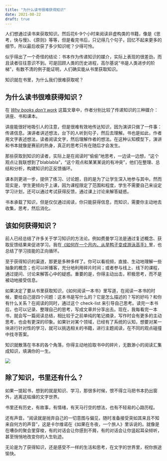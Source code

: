 ```yaml
---
title: "为什么读书很难获得知识"
date: 2021-08-22
draft: true
---
```


人们想通过读书来获取知识。然后花6-9个小时来阅读非虚构类的书籍，像是《思考，快与慢》、《原则》等等，但是看完书后，只记得几个句子，回忆不起来更多的细节，所以最后收获了多少知识呢？少得可怜。

似乎得出了一个奇怪的结论：书本作为传递知识的媒介，实际上表现的很差劲，而且读者往往意识不到。可是回顾人类的历史进程，高尔基说“书是人类进步的阶梯”，有数不清的例子能证明，人们确实能从书里获取知识。

知识就在书里，为什么我们很难获取呢？

## 为什么读书很难获得知识？

在 [*Why books don't work*](https://andymatuschak.org/books/) 这篇文章中，作者分别比较了传递知识的三种媒介：讲座、书和课本。

讲座能很好地吸引人的注意，但是很难有效地传达知识，因为演讲只做了一件事：传递信息。演讲者讲述想法，台下的人听到句子，然后去理解。书也是如此，作者用文字表述想法，读者阅读文字，然后理解作者的想法。在这种认知模型下，演讲和书本就像是赛前的热身，真正的思考只有在随后才会发生。

那些获取到知识的读者，实际上是在阅读时“偷偷”地思考，一边读一边想，“这个观点让我联想到了blablabla”，“这个观点和某某某说的有冲突”，他们在整理、总结和分析，构建知识的正反馈循环。

课本则更进一步，提供了练习、讨论题，目的是为了让学生深入地参与其中。然而现实是，学生更倾向于上课，因为课程限定了范围和程度，学生不需要自己来设定学习计划，还可以通过考试获得反馈，通过课上讨论来解答疑惑。

书本承载了知识，但是仅仅通过阅读，你只能获得信息，而知识，需要你主动地去收集，思考，然后消化。

## 该如何获得知识？

前人已经总结了许多关于学习知识的方法论。例如费曼学习法是通过复述概念、获取反馈结果来促进学习。我在[《如何在一个月内，从旱鸭子变成游泳高手》](https://postcard.lilpilot.co/posts/%E8%80%81%E9%B2%81%E5%AD%A6%E6%B8%B8%E6%B3%B3/)里，也总结了学习技能的正向循环。

至于获得知识的渠道，那更是多种多样了。你可以看视频，直接、生动地理解一些抽象的概念；也可以听播客，充分地利用碎片时间；或者参与线上、线下的课程，通过提问、讨论来解答心中的疑惑。重要的是，你得主动出击，积极思考，而不是被动地接受信息。

如果决定了要从书里获取知识，《如何阅读一本书》里写道，在阅读一本书的时候，要给自己提四个问题：这本书是写什么的？它是怎么描述的？写的好吗？和你有什么关系？在阅读的同时，通过这个 check-list 来引导自己思考。读完一本书后，也可以记录、整理自己的思考，写成文章并分享出去。现在，我每看完一本书，就会写一篇阅读总结，相比较于之前单纯的笔记摘录，写作时会有更多的主动思考，也会有更深的印象。如果针对某个领域，已经有了系统的认知，想要对某一块进行针对性的学习，就可以挑选相关的书籍，进行主题阅读，在不同的观点碰撞中找寻答案。

知识就散落在书本的各个角落，你得主动地拾取书中的碎片，无数渺小的阅读汇集成知识，填满你的一生。

![](https://img.gejiba.com/images/9ded86397b9656ab354f4abfd16b63c8.jpg)

## 除了知识，书里还有什么？

如果一提起书，想到的就是知识、学习，那很多时候，恨不得立马把书本扔出窗外，逃离这枯燥的文字世界。

书里还有历史，有故事，有情绪，有天马行空的想法，也有不轻易的心路历程。

还有声音。“阅读就是抛弃自己的一切意图与偏见，随时准备接受突如其来且不知来自何方的声音”，这是卡尔维诺在《如果在冬夜，一个旅人》里诉说的。就像是在嘈杂的聚会里穿梭，有的对话会让你感到不屑，有的对话会让你竖起耳朵倾听，甚至悄悄地改变你的人生轨迹。

无论是为了获得知识，还是感受不一样的生活和思考，在文字的世界里，祝你旅途愉快。
